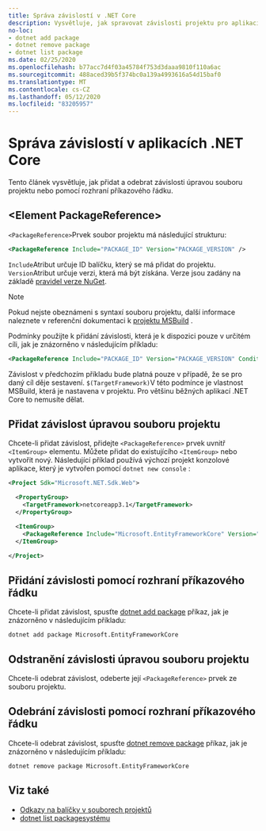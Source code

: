 ```yaml
---
title: Správa závislostí v .NET Core
description: Vysvětluje, jak spravovat závislosti projektu pro aplikaci .NET Core.
no-loc:
- dotnet add package
- dotnet remove package
- dotnet list package
ms.date: 02/25/2020
ms.openlocfilehash: b77acc7d4f03a45784f753d3daaa9810f110a6ac
ms.sourcegitcommit: 488aced39b5f374bc0a139a4993616a54d15baf0
ms.translationtype: MT
ms.contentlocale: cs-CZ
ms.lasthandoff: 05/12/2020
ms.locfileid: "83205957"
---
```

# <a name="manage-dependencies-in-net-core-applications"></a>Správa závislostí v aplikacích .NET Core

Tento článek vysvětluje, jak přidat a odebrat závislosti úpravou souboru projektu nebo pomocí rozhraní příkazového řádku.

## <a name="the-packagereference-element"></a>\<Element PackageReference>

`<PackageReference>`Prvek soubor projektu má následující strukturu:

```xml
<PackageReference Include="PACKAGE_ID" Version="PACKAGE_VERSION" />
```

`Include`Atribut určuje ID balíčku, který se má přidat do projektu. `Version`Atribut určuje verzi, která má být získána. Verze jsou zadány na základě [pravidel verze NuGet](/nuget/create-packages/dependency-versions#version-ranges).

> [!NOTE]
> Pokud nejste obeznámeni s syntaxí souboru projektu, další informace naleznete v referenční dokumentaci k [projektu MSBuild](/visualstudio/msbuild/msbuild-project-file-schema-reference) .

Podmínky použijte k přidání závislosti, která je k dispozici pouze v určitém cíli, jak je znázorněno v následujícím příkladu:

```xml
<PackageReference Include="PACKAGE_ID" Version="PACKAGE_VERSION" Condition="'$(TargetFramework)' == 'netcoreapp2.1'" />
```

Závislost v předchozím příkladu bude platná pouze v případě, že se pro daný cíl děje sestavení. `$(TargetFramework)`V této podmínce je vlastnost MSBuild, která je nastavena v projektu. Pro většinu běžných aplikací .NET Core to nemusíte dělat.

## <a name="add-a-dependency-by-editing-the-project-file"></a>Přidat závislost úpravou souboru projektu

Chcete-li přidat závislost, přidejte `<PackageReference>` prvek uvnitř `<ItemGroup>` elementu. Můžete přidat do existujícího `<ItemGroup>` nebo vytvořit nový. Následující příklad používá výchozí projekt konzolové aplikace, který je vytvořen pomocí `dotnet new console` :

```xml
<Project Sdk="Microsoft.NET.Sdk.Web">

  <PropertyGroup>
    <TargetFramework>netcoreapp3.1</TargetFramework>
  </PropertyGroup>

  <ItemGroup>
    <PackageReference Include="Microsoft.EntityFrameworkCore" Version="3.1.2" />
  </ItemGroup>

</Project>
```

## <a name="add-a-dependency-by-using-the-cli"></a>Přidání závislosti pomocí rozhraní příkazového řádku

Chcete-li přidat závislost, spusťte [dotnet add package](dotnet-add-package.md) příkaz, jak je znázorněno v následujícím příkladu:

```dotnetcli
dotnet add package Microsoft.EntityFrameworkCore
```

## <a name="remove-a-dependency-by-editing-the-project-file"></a>Odstranění závislosti úpravou souboru projektu

Chcete-li odebrat závislost, odeberte její `<PackageReference>` prvek ze souboru projektu.

## <a name="remove-a-dependency-by-using-the-cli"></a>Odebrání závislosti pomocí rozhraní příkazového řádku

Chcete-li odebrat závislost, spusťte [dotnet remove package](dotnet-remove-package.md) příkaz, jak je znázorněno v následujícím příkladu:

```dotnetcli
dotnet remove package Microsoft.EntityFrameworkCore
```

## <a name="see-also"></a>Viz také

* [Odkazy na balíčky v souborech projektů](../project-sdk/msbuild-props.md#reference-properties-and-items)
* [dotnet list packagesystému](dotnet-remove-package.md)
